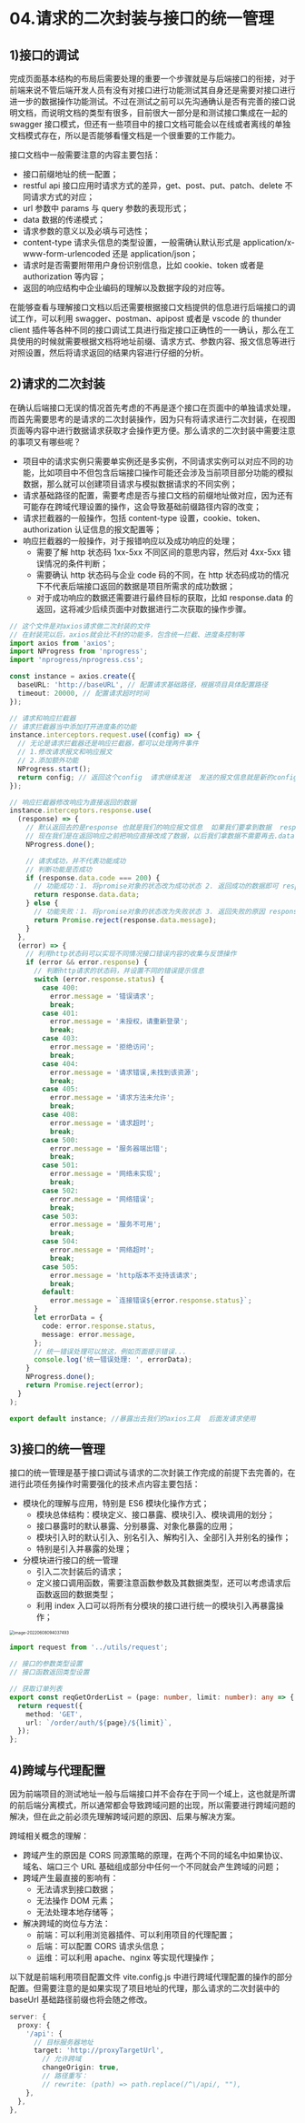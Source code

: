# 04.请求的二次封装与接口的统一管理

## 1)接口的调试

完成页面基本结构的布局后需要处理的重要一个步骤就是与后端接口的衔接，对于前端来说不管后端开发人员有没有对接口进行功能测试其自身还是需要对接口进行进一步的数据操作功能测试。不过在测试之前可以先沟通确认是否有完善的接口说明文档，而说明文档的类型有很多，目前很大一部分是和测试接口集成在一起的 swagger 接口模式，但还有一些项目中的接口文档可能会以在线或者离线的单独文档模式存在，所以是否能够看懂文档是一个很重要的工作能力。

接口文档中一般需要注意的内容主要包括：

- 接口前缀地址的统一配置；
- restful api 接口应用时请求方式的差异，get、post、put、patch、delete 不同请求方式的对应；
- url 参数中 params 与 query 参数的表现形式；
- data 数据的传递模式；
- 请求参数的意义以及必填与可选性；
- content-type 请求头信息的类型设置，一般需确认默认形式是 application/x-www-form-urlencoded 还是 application/json；
- 请求时是否需要附带用户身份识别信息，比如 cookie、token 或者是 authorization 等内容；
- 返回的响应结构中企业编码的理解以及数据字段的对应等。

在能够查看与理解接口文档以后还需要根据接口文档提供的信息进行后端接口的调试工作，可以利用 swagger、postman、apipost 或者是 vscode 的 thunder client 插件等各种不同的接口调试工具进行指定接口正确性的一一确认，那么在工具使用的时候就需要根据文档将地址前缀、请求方式、参数内容、报文信息等进行对照设置，然后将请求返回的结果内容进行仔细的分析。

## 2)请求的二次封装

在确认后端接口无误的情况首先考虑的不再是逐个接口在页面中的单独请求处理，而首先需要思考的是请求的二次封装操作，因为只有将请求进行二次封装，在视图页面等内容中进行数据请求获取才会操作更方便。那么请求的二次封装中需要注意的事项又有哪些呢？

- 项目中的请求实例只需要单实例还是多实例，不同请求实例可以对应不同的功能，比如项目中不但包含后端接口操作可能还会涉及当前项目部分功能的模拟数据，那么就可以创建项目请求与模拟数据请求的不同实例；
- 请求基础路径的配置，需要考虑是否与接口文档的前缀地址做对应，因为还有可能存在跨域代理设置的操作，这会导致基础前缀路径内容的改变；
- 请求拦截器的一般操作，包括 content-type 设置，cookie、token、authorization 认证信息的报文配置等；
- 响应拦截器的一般操作，对于报错响应以及成功响应的处理；
  - 需要了解 http 状态码 1xx-5xx 不同区间的意思内容，然后对 4xx-5xx 错误情况的条件判断；
  - 需要确认 http 状态码与企业 code 码的不同，在 http 状态码成功的情况下不代表后端接口返回的数据是项目所需求的成功数据；
  - 对于成功响应的数据还需要进行最终目标的获取，比如 response.data 的返回，这将减少后续页面中对数据进行二次获取的操作步骤。

```typescript
// 这个文件是对axios请求做二次封装的文件
// 在封装完以后，axios就会比不封的功能多，包含统一拦截、进度条控制等
import axios from 'axios';
import NProgress from 'nprogress';
import 'nprogress/nprogress.css';

const instance = axios.create({
  baseURL: 'http://baseURL', // 配置请求基础路径，根据项目具体配置路径
  timeout: 20000, // 配置请求超时时间
});

// 请求和响应拦截器
// 请求拦截器当中添加打开进度条的功能
instance.interceptors.request.use((config) => {
  // 无论是请求拦截器还是响应拦截器，都可以处理两件事件
  // 1.修改请求报文和响应报文
  // 2.添加额外功能
  NProgress.start();
  return config; // 返回这个config  请求继续发送  发送的报文信息就是新的config对象
});

// 响应拦截器修改响应为直接返回的数据
instance.interceptors.response.use(
  (response) => {
    // 默认返回去的是response 也就是我们的响应报文信息  如果我们要拿到数据  response.data去获取
    // 现在我们是在返回响应之前把响应直接改成了数据，以后我们拿数据不需要再去.data了
    NProgress.done();

    // 请求成功，并不代表功能成功
    // 判断功能是否成功
    if (response.data.code === 200) {
      // 功能成功：1. 将promise对象的状态改为成功状态 2. 返回成功的数据即可 response.data.data
      return response.data.data;
    } else {
      // 功能失败：1. 将promise对象的状态改为失败状态 3. 返回失败的原因 response.data.message
      return Promise.reject(response.data.message);
    }
  },
  (error) => {
    // 利用http状态码可以实现不同情况接口错误内容的收集与反馈操作
    if (error && error.response) {
      // 判断http请求的状态码，并设置不同的错误提示信息
      switch (error.response.status) {
        case 400:
          error.message = '错误请求';
          break;
        case 401:
          error.message = '未授权，请重新登录';
          break;
        case 403:
          error.message = '拒绝访问';
          break;
        case 404:
          error.message = '请求错误,未找到该资源';
          break;
        case 405:
          error.message = '请求方法未允许';
          break;
        case 408:
          error.message = '请求超时';
          break;
        case 500:
          error.message = '服务器端出错';
          break;
        case 501:
          error.message = '网络未实现';
          break;
        case 502:
          error.message = '网络错误';
          break;
        case 503:
          error.message = '服务不可用';
          break;
        case 504:
          error.message = '网络超时';
          break;
        case 505:
          error.message = 'http版本不支持该请求';
          break;
        default:
          error.message = `连接错误${error.response.status}`;
      }
      let errorData = {
        code: error.response.status,
        message: error.message,
      };
      // 统一错误处理可以放这，例如页面提示错误...
      console.log('统一错误处理: ', errorData);
    }
    NProgress.done();
    return Promise.reject(error);
  }
);

export default instance; //暴露出去我们的axios工具  后面发请求使用
```

## 3)接口的统一管理

接口的统一管理是基于接口调试与请求的二次封装工作完成的前提下去完善的，在进行此项任务操作时需要强化的技术点内容主要包括：

- 模块化的理解与应用，特别是 ES6 模块化操作方式；
  - 模块总体结构：模块定义、接口暴露、模块引入、模块调用的划分；
  - 接口暴露时的默认暴露、分别暴露、对象化暴露的应用；
  - 模块引入时的默认引入、别名引入、解构引入、全部引入并别名的操作；
  - 特别是引入并暴露的处理；
- 分模块进行接口的统一管理
  - 引入二次封装后的请求；
  - 定义接口调用函数，需要注意函数参数及其数据类型，还可以考虑请求后函数返回的数据类型；
  - 利用 index 入口可以将所有分模块的接口进行统一的模块引入再暴露操作；

<img src="http://qn.chinavanes.com/qiniu_picGo/image-20220608094037493.png" alt="image-20220608094037493" style="zoom:50%;" />

```typescript
import request from '../utils/request';

// 接口的参数类型设置
// 接口函数返回类型设置

// 获取订单列表
export const reqGetOrderList = (page: number, limit: number): any => {
  return request({
    method: 'GET',
    url: `/order/auth/${page}/${limit}`,
  });
};
```

## 4)跨域与代理配置

因为前端项目的测试地址一般与后端接口并不会存在于同一个域上，这也就是所谓的前后端分离模式，所以通常都会导致跨域问题的出现，所以需要进行跨域问题的解决，但在此之前必须先理解跨域问题的原因、后果与解决方案。

跨域相关概念的理解：

- 跨域产生的原因是 CORS 同源策略的原理，在两个不同的域名中如果协议、域名、端口三个 URL 基础组成部分中任何一个不同就会产生跨域的问题；
- 跨域产生最直接的影响有：
  - 无法请求到接口数据；
  - 无法操作 DOM 元素；
  - 无法处理本地存储等；
- 解决跨域的岗位与方法：
  - 前端：可以利用浏览器插件、可以利用项目的代理配置；
  - 后端：可以配置 CORS 请求头信息；
  - 运维：可以利用 apache、nginx 等实现代理操作；

以下就是前端利用项目配置文件 vite.config.js 中进行跨域代理配置的操作的部分配置。但需要注意的是如果实现了项目地址的代理，那么请求的二次封装中的 baseUrl 基础路径前缀也将会随之修改。

```typescript
server: {
  proxy: {
    '/api': {
      // 目标服务器地址
      target: 'http://proxyTargetUrl',
        // 允许跨域
        changeOrigin: true,
        // 路径重写：
        // rewrite: (path) => path.replace(/^\/api/, ""),
    },
  },
},
```
